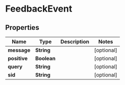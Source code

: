 
# FeedbackEvent

## Properties
Name | Type | Description | Notes
------------ | ------------- | ------------- | -------------
**message** | **String** |  |  [optional]
**positive** | **Boolean** |  |  [optional]
**query** | **String** |  |  [optional]
**sid** | **String** |  |  [optional]



